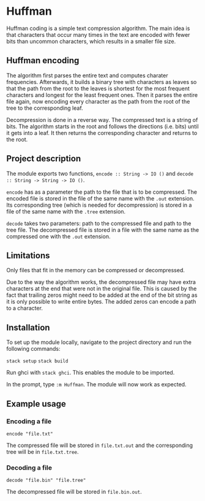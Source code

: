 # Huffman

Huffman coding is a simple text compression algorithm. The main idea is that characters that
occur many times in the text are encoded with fewer bits than uncommon characters, which
results in a smaller file size.

## Huffman encoding

The algorithm first parses the entire text and computes charater frequencies. Afterwards,
it builds a binary tree with characters as leaves so that the path from the root to the
leaves is shortest for the most frequent characters and longest for the least frequent
ones. Then it parses the entire file again, now encoding every character as the path
from the root of the tree to the corresponding leaf.

Decompression is done in a reverse way. The compressed text is a string of bits. The
algorithm starts in the root and follows the directions (i.e. bits) until it gets
into a leaf. It then returns the corresponding character and returns to the root.

## Project description

The module exports two functions, `encode :: String -> IO ()` and `decode :: String -> String -> IO ()`.

`encode` has as a parameter the path to the file that is to be compressed. The encoded file
is stored in the file of the same name with the `.out` extension. Its corresponding tree
(which is needed for decompression) is stored in a file of the same name with the `.tree`
extension.

`decode` takes two parameters: path to the compressed file and path to the tree file.
The decompressed file is stored in a file with the same name as the compressed one
with the `.out` extension.

## Limitations

Only files that fit in the memory can be compressed or decompressed.

Due to the way the algorithm works, the decompressed file may have extra characters
at the end that were not in the original file. This is caused by the fact that trailing
zeros might need to be added at the end of the bit string as it is only possible
to write entire bytes. The added zeros can encode a path to a character.

## Installation

To set up the module locally, navigate to the project directory and run the following commands:

`stack setup`
`stack build`

Run ghci with `stack ghci`. This enables the module to be imported.

In the prompt, type `:m Huffman`. The module will now work as expected.

## Example usage

### Encoding a file

`encode "file.txt"`

The compressed file will be stored in `file.txt.out` and the corresponding
tree will be in `file.txt.tree`.

### Decoding a file

`decode "file.bin" "file.tree"`

The decompressed file will be stored in `file.bin.out`.
